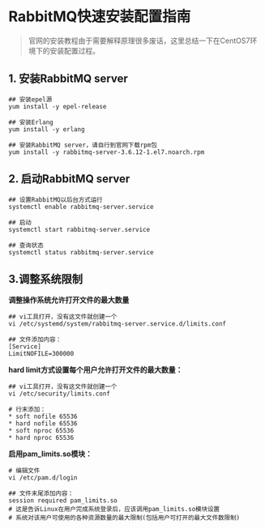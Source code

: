 # RabbitMQ快速安装配置指南

> 官网的安装教程由于需要解释原理很多废话，这里总结一下在CentOS7环境下的安装配置过程。

## 1. 安装RabbitMQ server

```
## 安装epel源
yum install -y epel-release

## 安装Erlang
yum install -y erlang

## 安装RabbitMQ server，请自行到官网下载rpm包
yum install -y rabbitmq-server-3.6.12-1.el7.noarch.rpm
```

## 2. 启动RabbitMQ server

```
## 设置RabbitMQ以后台方式运行
systemctl enable rabbitmq-server.service

## 启动
systemctl start rabbitmq-server.service

## 查询状态
systemctl status rabbitmq-server.service
```

## 3.调整系统限制

**调整操作系统允许打开文件的最大数量**

```
## vi工具打开，没有这文件就创建一个
vi /etc/systemd/system/rabbitmq-server.service.d/limits.conf

## 文件添加内容：
[Service]
LimitNOFILE=300000
```

**hard limit方式设置每个用户允许打开文件的最大数量：**

```
## vi工具打开，没有这文件就创建一个
vi /etc/security/limits.conf

# 行末添加：
* soft nofile 65536
* hard nofile 65536
* soft nproc 65536
* hard nproc 65536
```

**启用pam\_limits.so模块：**

```
# 编辑文件
vi /etc/pam.d/login

## 文件末尾添加内容：
session required pam_limits.so
# 这是告诉Linux在用户完成系统登录后，应该调用pam_limits.so模块设置
# 系统对该用户可使用的各种资源数量的最大限制(包括用户可打开的最大文件数限制)
```



